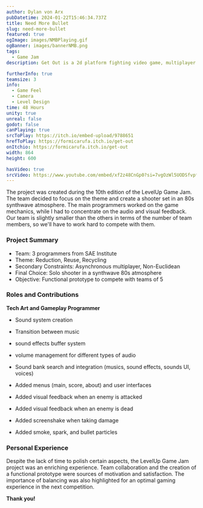 ```yaml
---
author: Dylan von Arx
pubDatetime: 2024-01-22T15:46:34.737Z
title: Need More Bullet
slug: need-more-bullet
featured: true
ogImage: images/NMBPlaying.gif
ogBanner: images/bannerNMB.png
tags:
  - Game Jam
description: Get Out is a 2d platform fighting video game, multiplayer up to 4 players. The only rule, eject your opponent without being ejected.

furtherInfo: true
teamsize: 3
info:
  - Game Feel
  - Camera
  - Level Design
time: 48 Hours
unity: true
unreal: false
godot: false
canPlaying: true
srcToPlay: https://itch.io/embed-upload/9788651
hrefToPlay: https://formicarufa.itch.io/get-out
onItchio: https://formicarufa.itch.io/get-out
width: 864
height: 600

hasVideo: true
srcVideo: https://www.youtube.com/embed/xf2z48CnGp0?si=7vgOzWl5UODSfvpf
---
```


The project was created during the 10th edition of the LevelUp Game Jam. The team decided to focus on the theme and create a shooter set in an 80s synthwave atmosphere. The main programmers worked on the game mechanics, while I had to concentrate on the audio and visual feedback. Our team is slightly smaller than the others in terms of the number of team members, so we'll have to work hard to compete with them.

<h3 class="post-title">Project Summary</h3>

- Team: 3 programmers from SAE Institute
- Theme: Reduction, Reuse, Recycling
- Secondary Constraints: Asynchronous multiplayer, Non-Euclidean
- Final Choice: Solo shooter in a synthwave 80s atmosphere
- Objective: Functional prototype to compete with teams of 5

<h3 class="post-title">Roles and Contributions</h3>

<b>Tech Art and Gameplay Programmer</B>

- Sound system creation
- Transition between music
- sound effects buffer system
- volume management for different types of audio
- Sound bank search and integration (musics, sound effects, sounds UI, voices)

- Added menus (main, score, about) and user interfaces
- Added visual feedback when an enemy is attacked
- Added visual feedback when an enemy is dead
- Added screenshake when taking damage
- Added smoke, spark, and bullet particles

<h3 class="post-title">Personal Experience</h3>

Despite the lack of time to polish certain aspects, the LevelUp Game Jam project was an enriching experience. Team collaboration and the creation of a functional prototype were sources of motivation and satisfaction. The importance of balancing was also highlighted for an optimal gaming experience in the next competition.

<b>Thank you!</b>
